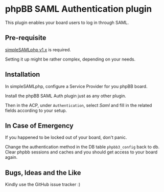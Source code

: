 phpBB SAML Authentication plugin
================================

This plugin enables your board users to log in through SAML.

Pre-requisite
-------------

[simpleSAMLphp v1.x](http://simplesamlphp.org/) is required.

Setting it up might be rather complex, depending on your needs.

Installation
------------

In simpleSAMLphp, configure a Service Provider for you phpBB board.

Install the phpBB SAML Auth plugin just as any other plugin.

Then in the ACP, under `Authentication`, select _Saml_ and fill in the
related fields according to your setup.

In Case of Emergency
--------------------

If you happened to be locked out of your board, don't panic.

Change the authentication method in the DB table `phpbb3_config` back to db.
Clear phpbb sessions and caches and you should get access to your board again.

Bugs, Ideas and the Like
------------------------

Kindly use the GitHub issue tracker :)
